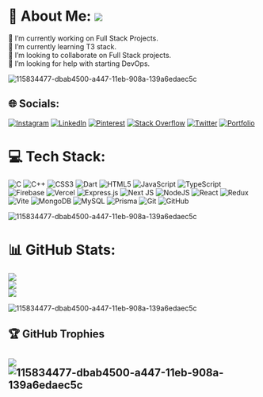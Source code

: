 # 💫 About Me: ![](https://komarev.com/ghpvc/?username=Naman-B-Parlecha&label=Profile+views&style=for-the-badge&color=green)
🔭 I’m currently working on Full Stack Projects.<br>
🌱 I’m currently learning T3 stack.<br>
👯 I’m looking to collaborate on Full Stack projects.<br>
🤔 I’m looking for help with starting DevOps.<br/>

![115834477-dbab4500-a447-11eb-908a-139a6edaec5c](https://user-images.githubusercontent.com/105775899/235299569-e15e9b1c-09cc-492a-ad8e-cef25979d4d1.gif)

## 🌐 Socials:
[![Instagram](https://img.shields.io/badge/Instagram-%23E1306C.svg?style=for-the-badge&logo=instagram&logoColor=white)](https://instagram.com/Naman-Parlecha)
[![LinkedIn](https://img.shields.io/badge/LinkedIn-%230A66C2.svg?style=for-the-badge&logo=linkedin&logoColor=white)](https://linkedin.com/in/naman-parlecha)
[![Pinterest](https://img.shields.io/badge/Pinterest-%23BD081C.svg?style=for-the-badge&logo=pinterest&logoColor=white)](https://pinterest.com/namanparlecha)
[![Stack Overflow](https://img.shields.io/badge/Stack_Overflow-%23F58025.svg?style=for-the-badge&logo=stack-overflow&logoColor=white)](https://stackoverflow.com/users/Naman)
[![Twitter](https://img.shields.io/badge/Twitter-%231DA1F2.svg?style=for-the-badge&logo=twitter&logoColor=white)](https://twitter.com/NamanParlecha)
[![Portfolio](https://img.shields.io/badge/Portfolio-%23000000.svg?style=for-the-badge&logo=firefox&logoColor=white)](https://naman-parlecha.vercel.app/)

# 💻 Tech Stack:
![C](https://img.shields.io/badge/c-%231E90FF.svg?style=for-the-badge&logo=c&logoColor=white) 
![C++](https://img.shields.io/badge/c++-%23FF5733.svg?style=for-the-badge&logo=c%2B%2B&logoColor=white) 
![CSS3](https://img.shields.io/badge/css3-%231572B6.svg?style=for-the-badge&logo=css3&logoColor=white) 
![Dart](https://img.shields.io/badge/dart-%2300B4AB.svg?style=for-the-badge&logo=dart&logoColor=white) 
![HTML5](https://img.shields.io/badge/html5-%23FF6F61.svg?style=for-the-badge&logo=html5&logoColor=white) 
![JavaScript](https://img.shields.io/badge/javascript-%23F0DB4F.svg?style=for-the-badge&logo=javascript&logoColor=%23000000) 
![TypeScript](https://img.shields.io/badge/typescript-%23007ACC.svg?style=for-the-badge&logo=typescript&logoColor=white) 
![Firebase](https://img.shields.io/badge/firebase-%23FFCA28.svg?style=for-the-badge&logo=firebase&logoColor=%23000000) 
![Vercel](https://img.shields.io/badge/vercel-%23000000.svg?style=for-the-badge&logo=vercel&logoColor=white) 
![Express.js](https://img.shields.io/badge/express.js-%23DCDCDC.svg?style=for-the-badge&logo=express&logoColor=%23000000) 
![Next JS](https://img.shields.io/badge/Next-black?style=for-the-badge&logo=next.js&logoColor=white) 
![NodeJS](https://img.shields.io/badge/node.js-%2368A063.svg?style=for-the-badge&logo=node.js&logoColor=white) 
![React](https://img.shields.io/badge/react-%2361DAFB.svg?style=for-the-badge&logo=react&logoColor=%23000000) 
![Redux](https://img.shields.io/badge/redux-%23764ABC.svg?style=for-the-badge&logo=redux&logoColor=white) 
![Vite](https://img.shields.io/badge/vite-%237D7AFF.svg?style=for-the-badge&logo=vite&logoColor=white) 
![MongoDB](https://img.shields.io/badge/MongoDB-%2347A248.svg?style=for-the-badge&logo=mongodb&logoColor=white) 
![MySQL](https://img.shields.io/badge/mysql-%234479A1.svg?style=for-the-badge&logo=mysql&logoColor=white) 
![Prisma](https://img.shields.io/badge/Prisma-%23000000.svg?style=for-the-badge&logo=Prisma&logoColor=white) 
![Git](https://img.shields.io/badge/git-%23F05033.svg?style=for-the-badge&logo=git&logoColor=white) 
![GitHub](https://img.shields.io/badge/github-%23121011.svg?style=for-the-badge&logo=github&logoColor=white)

![115834477-dbab4500-a447-11eb-908a-139a6edaec5c](https://user-images.githubusercontent.com/105775899/235299569-e15e9b1c-09cc-492a-ad8e-cef25979d4d1.gif)

# 📊 GitHub Stats:
![](https://github-readme-stats.vercel.app/api?username=Naman-B-Parlecha&theme=radical&hide_border=false&include_all_commits=true&count_private=true)<br/>
![](https://github-readme-streak-stats.herokuapp.com/?user=Naman-B-Parlecha&theme=radical&hide_border=false)<br/>
![](https://github-readme-stats.vercel.app/api/top-langs/?username=Naman-B-Parlecha&theme=radical&hide_border=false&include_all_commits=true&count_private=true&layout=compact)

![115834477-dbab4500-a447-11eb-908a-139a6edaec5c](https://user-images.githubusercontent.com/105775899/235299569-e15e9b1c-09cc-492a-ad8e-cef25979d4d1.gif)

## 🏆 GitHub Trophies
![](https://github-profile-trophy.vercel.app/?username=Naman-B-Parlecha&theme=radical&no-frame=false&no-bg=true&margin-w=4)
![115834477-dbab4500-a447-11eb-908a-139a6edaec5c](https://user-images.githubusercontent.com/105775899/235299569-e15e9b1c-09cc-492a-ad8e-cef25979d4d1.gif)
---

<!-- Proudly created with GPRM ( https://gprm.itsvg.in ) -->
